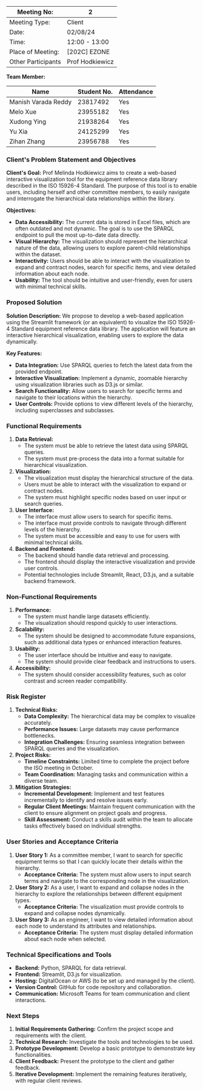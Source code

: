 | Meeting No: | 2 |
| --- | --- |
| Meeting Type: | Client |
| Date: | 02/08/24 |
| Time: | 12:00 - 13:00 |
| Place of Meeting: | [202C] EZONE |
| Other Participants |  Prof Hodkiewicz |

**Team Member:**

| Name | Student No. | Attendance |
| --- | --- | --- |
| Manish Varada Reddy | 23817492 | Yes |
| Melo Xue | 23955182 | Yes |
| Xudong Ying | 21938264 | Yes |
| Yu Xia | 24125299 | Yes |
| Zihan Zhang | 23956788 | Yes |

### **Client's Problem Statement and Objectives**

**Client's Goal:** Prof Melinda Hodkiewicz aims to create a web-based interactive visualization tool for the equipment reference data library described in the ISO 15926-4 Standard. The purpose of this tool is to enable users, including herself and other committee members, to easily navigate and interrogate the hierarchical data relationships within the library.

**Objectives:**

- **Data Accessibility:** The current data is stored in Excel files, which are often outdated and not dynamic. The goal is to use the SPARQL endpoint to pull the most up-to-date data directly.
- **Visual Hierarchy:** The visualization should represent the hierarchical nature of the data, allowing users to explore parent-child relationships within the dataset.
- **Interactivity:** Users should be able to interact with the visualization to expand and contract nodes, search for specific items, and view detailed information about each node.
- **Usability:** The tool should be intuitive and user-friendly, even for users with minimal technical skills.

### **Proposed Solution**

**Solution Description:**
We propose to develop a web-based application using the Streamlit framework (or an equivalent) to visualize the ISO 15926-4 Standard equipment reference data library. The application will feature an interactive hierarchical visualization, enabling users to explore the data dynamically.

**Key Features:**

- **Data Integration:** Use SPARQL queries to fetch the latest data from the provided endpoint.
- **Interactive Visualization:** Implement a dynamic, zoomable hierarchy using visualization libraries such as D3.js or similar.
- **Search Functionality:** Allow users to search for specific terms and navigate to their locations within the hierarchy.
- **User Controls:** Provide options to view different levels of the hierarchy, including superclasses and subclasses.

### **Functional Requirements**

1. **Data Retrieval:**
    - The system must be able to retrieve the latest data using SPARQL queries.
    - The system must pre-process the data into a format suitable for hierarchical visualization.
2. **Visualization:**
    - The visualization must display the hierarchical structure of the data.
    - Users must be able to interact with the visualization to expand or contract nodes.
    - The system must highlight specific nodes based on user input or search queries.
3. **User Interface:**
    - The interface must allow users to search for specific items.
    - The interface must provide controls to navigate through different levels of the hierarchy.
    - The system must be accessible and easy to use for users with minimal technical skills.
4. **Backend and Frontend:**
    - The backend should handle data retrieval and processing.
    - The frontend should display the interactive visualization and provide user controls.
    - Potential technologies include Streamlit, React, D3.js, and a suitable backend framework.

### **Non-Functional Requirements**

1. **Performance:**
    - The system must handle large datasets efficiently.
    - The visualization should respond quickly to user interactions.
2. **Scalability:**
    - The system should be designed to accommodate future expansions, such as additional data types or enhanced interaction features.
3. **Usability:**
    - The user interface should be intuitive and easy to navigate.
    - The system should provide clear feedback and instructions to users.
4. **Accessibility:**
    - The system should consider accessibility features, such as color contrast and screen reader compatibility.

### **Risk Register**

1. **Technical Risks:**
    - **Data Complexity:** The hierarchical data may be complex to visualize accurately.
    - **Performance Issues:** Large datasets may cause performance bottlenecks.
    - **Integration Challenges:** Ensuring seamless integration between SPARQL queries and the visualization.
2. **Project Risks:**
    - **Timeline Constraints:** Limited time to complete the project before the ISO meeting in October.
    - **Team Coordination:** Managing tasks and communication within a diverse team.
3. **Mitigation Strategies:**
    - **Incremental Development:** Implement and test features incrementally to identify and resolve issues early.
    - **Regular Client Meetings:** Maintain frequent communication with the client to ensure alignment on project goals and progress.
    - **Skill Assessment:** Conduct a skills audit within the team to allocate tasks effectively based on individual strengths.

### **User Stories and Acceptance Criteria**

1. **User Story 1:** As a committee member, I want to search for specific equipment terms so that I can quickly locate their details within the hierarchy.
    - **Acceptance Criteria:** The system must allow users to input search terms and navigate to the corresponding node in the visualization.
2. **User Story 2:** As a user, I want to expand and collapse nodes in the hierarchy to explore the relationships between different equipment types.
    - **Acceptance Criteria:** The visualization must provide controls to expand and collapse nodes dynamically.
3. **User Story 3:** As an engineer, I want to view detailed information about each node to understand its attributes and relationships.
    - **Acceptance Criteria:** The system must display detailed information about each node when selected.

### **Technical Specifications and Tools**

- **Backend:** Python, SPARQL for data retrieval.
- **Frontend:** Streamlit, D3.js for visualization.
- **Hosting:** DigitalOcean or AWS (to be set up and managed by the client).
- **Version Control:** GitHub for code repository and collaboration.
- **Communication:** Microsoft Teams for team communication and client interactions.

### **Next Steps**

1. **Initial Requirements Gathering:** Confirm the project scope and requirements with the client.
2. **Technical Research:** Investigate the tools and technologies to be used.
3. **Prototype Development:** Develop a basic prototype to demonstrate key functionalities.
4. **Client Feedback:** Present the prototype to the client and gather feedback.
5. **Iterative Development:** Implement the remaining features iteratively, with regular client reviews.